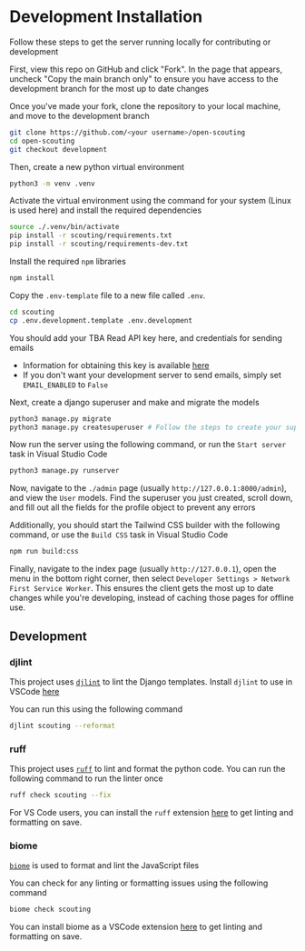# Development Installation
Follow these steps to get the server running locally for contributing or development

First, view this repo on GitHub and click "Fork". In the page that appears, uncheck "Copy the main branch only" to ensure you have access to the development branch for the most up to date changes

Once you've made your fork, clone the repository to your local machine, and move to the development branch
```bash
git clone https://github.com/<your username>/open-scouting
cd open-scouting
git checkout development
```

Then, create a new python virtual environment
```bash
python3 -m venv .venv
```

Activate the virtual environment using the command for your system (Linux is used here) and install the required dependencies
```bash
source ./.venv/bin/activate
pip install -r scouting/requirements.txt
pip install -r scouting/requirements-dev.txt
```

Install the required `npm` libraries
```bash
npm install
```

Copy the `.env-template` file to a new file called `.env`.
```bash
cd scouting
cp .env.development.template .env.development
```
You should add your TBA Read API key here, and credentials for sending emails

- Information for obtaining this key is available [here](https://www.thebluealliance.com/apidocs)
- If you don't want your development server to send emails, simply set `EMAIL_ENABLED` to `False`

Next, create a django superuser and make and migrate the models
```bash
python3 manage.py migrate
python3 manage.py createsuperuser # Follow the steps to create your superuser when running this command
```

Now run the server using the following command, or run the `Start server` task in Visual Studio Code
```bash
python3 manage.py runserver
```

Now, navigate to the `./admin` page (usually `http://127.0.0.1:8000/admin`), and view the `User` models. Find the superuser you just created, scroll down, and fill out all the fields for the profile object to prevent any errors

Additionally, you should start the Tailwind CSS builder with the following command, or use the `Build CSS` task in Visual Studio Code
```bash
npm run build:css
```

Finally, navigate to the index page (usually `http://127.0.0.1`), open the menu in the bottom right corner, then select `Developer Settings > Network First Service Worker`. This ensures the client gets the most up to date changes while you're developing, instead of caching those pages for offline use.

## Development
### djlint
This project uses [`djlint`](https://github.com/djlint/djLint) to lint the Django templates. Install `djlint` to use in VSCode [here](https://marketplace.visualstudio.com/items?itemName=monosans.djlint)

You can run this using the following command
```bash
djlint scouting --reformat
```

### ruff
This project uses [`ruff`](https://docs.astral.sh/ruff/) to lint and format the python code.
You can run the following command to run the linter once
```bash
ruff check scouting --fix
```
For VS Code users, you can install the `ruff` extension [here](https://marketplace.visualstudio.com/items?itemName=charliermarsh.ruff) to get linting and formatting on save.


### biome
[`biome`](https://biomejs.dev/) is used to format and lint the JavaScript files

You can check for any linting or formatting issues using the following command
```bash
biome check scouting
```

You can install biome as a VSCode extension [here](https://marketplace.visualstudio.com/items?itemName=biomejs.biome) to get linting and formatting on save.
